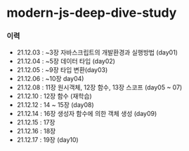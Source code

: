 # modern-js-deep-dive-study
### 이력
- 21.12.03 : ~3장 자바스크립트의 개발환경과 실행방법 (day01)
- 21.12.04 : ~5장 데이터 타입 (day02)
- 21.12.05 : ~9장 타입 변환(day03)
- 21.12.06 : ~10장 day04)
- 21.12.08 : 11장 원시객체, 12장 함수, 13장 스코프 (day05 ~ 07)
- 21.12.10 : 12장 함수 (재학습)
- 21.12.12 : 14 ~ 15장 (day08)
- 21.12.14 : 16장 생성자 함수에 의한 객체 생성 (day09)
- 21.12.15 : 17장 
- 21.12.16 : 18장 
- 21.12.17 : 19장 (day10)

